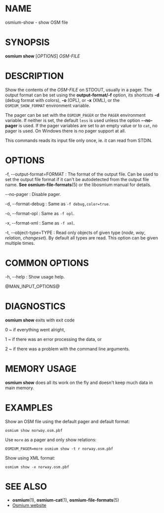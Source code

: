 
# NAME

osmium-show - show OSM file


# SYNOPSIS

**osmium show** \[*OPTIONS*\] *OSM-FILE*


# DESCRIPTION

Show the contents of the *OSM-FILE* on STDOUT, usually in a pager. The
output format can be set using the **output-format/-f** option, its
shortcuts **-d** (debug format with colors), **-o** (OPL), or **-x** (XML),
or the `OSMIUM_SHOW_FORMAT` environment variable.

The pager can be set with the `OSMIUM_PAGER` or the `PAGER` environment
variable. If neither is set, the default `less` is used unless the option
**\--no-pager** is used. If the pager variables are set to an empty value or
to `cat`, no pager is used. On Windows there is no pager support at all.

This commands reads its input file only once, ie. it can read from STDIN.


# OPTIONS

-f, \--output-format=FORMAT
:   The format of the output file. Can be used to set the output file format
    if it can't be autodetected from the output file name.
    **See osmium-file-formats**(5) or the libosmium manual for details.

\--no-pager
:   Disable pager.

-d, \--format-debug
:   Same as `-f debug,color=true`.

-o, \--format-opl
:   Same as `-f opl`.

-x, \--format-xml
:   Same as `-f xml`.

-t, \--object-type=TYPE
:   Read only objects of given type (*node*, *way*, *relation*, *changeset*).
    By default all types are read. This option can be given multiple times.


# COMMON OPTIONS

-h, \--help
:   Show usage help.

@MAN_INPUT_OPTIONS@

# DIAGNOSTICS

**osmium show** exits with exit code

0
  ~ if everything went alright,

1
  ~ if there was an error processing the data, or

2
  ~ if there was a problem with the command line arguments.


# MEMORY USAGE

**osmium show** does all its work on the fly and doesn't keep much data in
main memory.


# EXAMPLES

Show an OSM file using the default pager and default format:

    osmium show norway.osm.pbf

Use `more` as a pager and only show relations:

    OSMIUM_PAGER=more osmium show -t r norway.osm.pbf

Show using XML format:

    osmium show -x norway.osm.pbf


# SEE ALSO

* **osmium**(1), **osmium-cat**(1), **osmium-file-formats**(5)
* [Osmium website](https://osmcode.org/osmium-tool/)

